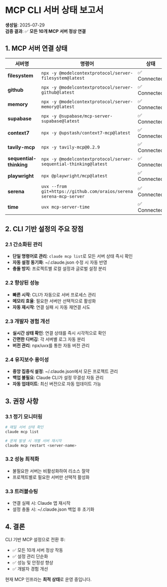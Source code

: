 # MCP CLI 서버 상태 보고서

**생성일**: 2025-07-29  
**검증 결과**: ✅ **모든 10개 MCP 서버 정상 연결**

## 1. MCP 서버 연결 상태

| 서버명                  | 명령어                                                              | 상태         |
| ----------------------- | ------------------------------------------------------------------- | ------------ |
| **filesystem**          | `npx -y @modelcontextprotocol/server-filesystem@latest`             | ✅ Connected |
| **github**              | `npx -y @modelcontextprotocol/server-github@latest`                 | ✅ Connected |
| **memory**              | `npx -y @modelcontextprotocol/server-memory@latest`                 | ✅ Connected |
| **supabase**            | `npx -y @supabase/mcp-server-supabase@latest`                       | ✅ Connected |
| **context7**            | `npx -y @upstash/context7-mcp@latest`                               | ✅ Connected |
| **tavily-mcp**          | `npx -y tavily-mcp@0.2.9`                                           | ✅ Connected |
| **sequential-thinking** | `npx -y @modelcontextprotocol/server-sequential-thinking@latest`    | ✅ Connected |
| **playwright**          | `npx @playwright/mcp@latest`                                        | ✅ Connected |
| **serena**              | `uvx --from git+https://github.com/oraios/serena serena-mcp-server` | ✅ Connected |
| **time**                | `uvx mcp-server-time`                                               | ✅ Connected |

## 2. CLI 기반 설정의 주요 장점

### 2.1 간소화된 관리

- **단일 명령어로 관리**: `claude mcp list`로 모든 서버 상태 즉시 확인
- **자동 설정 동기화**: ~/.claude.json 수정 시 자동 반영
- **충돌 방지**: 프로젝트별 로컬 설정과 글로벌 설정 분리

### 2.2 향상된 성능

- **빠른 시작**: CLI가 자동으로 서버 프로세스 관리
- **메모리 효율**: 필요한 서버만 선택적으로 활성화
- **자동 재시작**: 연결 실패 시 자동 재연결 시도

### 2.3 개발자 경험 개선

- **실시간 상태 확인**: 연결 상태를 즉시 시각적으로 확인
- **간편한 디버깅**: 각 서버별 로그 자동 분리
- **버전 관리**: npx/uvx를 통한 자동 버전 관리

### 2.4 유지보수 용이성

- **중앙 집중식 설정**: ~/.claude.json에서 모든 프로젝트 관리
- **백업 불필요**: Claude CLI가 설정 무결성 자동 관리
- **자동 업데이트**: 최신 버전으로 자동 업데이트 가능

## 3. 권장 사항

### 3.1 정기 모니터링

```bash
# 매일 서버 상태 확인
claude mcp list

# 문제 발생 시 개별 서버 재시작
claude mcp restart <server-name>
```

### 3.2 성능 최적화

- 불필요한 서버는 비활성화하여 리소스 절약
- 프로젝트별로 필요한 서버만 선택적 활성화

### 3.3 트러블슈팅

- 연결 실패 시: Claude 앱 재시작
- 설정 충돌 시: ~/.claude.json 백업 후 초기화

## 4. 결론

CLI 기반 MCP 설정으로 전환 후:

- ✅ 모든 10개 서버 정상 작동
- ✅ 설정 관리 단순화
- ✅ 성능 및 안정성 향상
- ✅ 개발자 경험 개선

현재 MCP 인프라는 **최적 상태**로 운영 중입니다.
